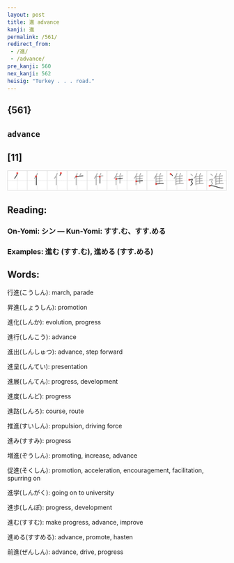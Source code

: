 ```yaml
---
layout: post
title: 進 advance
kanji: 進
permalink: /561/
redirect_from:
 - /進/
 - /advance/
pre_kanji: 560
nex_kanji: 562
heisig: "Turkey . . . road."
---
```


## {561}

## `advance`

## [11]

<div class="stroke"><img src="../images/E980B2.png" /></div>

## Reading:

### On-Yomi: シン &mdash; Kun-Yomi: すす.む、すす.める

### Examples: 進む (すす.む), 進める (すす.める)

## Words:

行進(こうしん): march, parade

昇進(しょうしん): promotion

進化(しんか): evolution, progress

進行(しんこう): advance

進出(しんしゅつ): advance, step forward

進呈(しんてい): presentation

進展(しんてん): progress, development

進度(しんど): progress

進路(しんろ): course, route

推進(すいしん): propulsion, driving force

進み(すすみ): progress

増進(ぞうしん): promoting, increase, advance

促進(そくしん): promotion, acceleration, encouragement, facilitation, spurring on

進学(しんがく): going on to university

進歩(しんぽ): progress, development

進む(すすむ): make progress, advance, improve

進める(すすめる): advance, promote, hasten

前進(ぜんしん): advance, drive, progress
